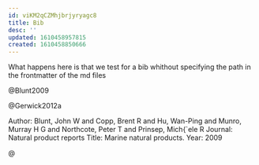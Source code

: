 ```yaml
---
id: viKM2qCZMhjbrjyryagc8
title: Bib
desc: ''
updated: 1610458957815
created: 1610458850666
---
```


What happens here is that we test for a bib whithout specifying the path in the frontmatter of the md files


@Blunt2009


@Gerwick2012a


Author: Blunt, John W and Copp, Brent R and Hu, Wan-Ping and Munro, Murray H G and Northcote, Peter T and Prinsep, Mich{\`ele R Journal: Natural product reports Title: Marine natural products. Year: 2009

@
